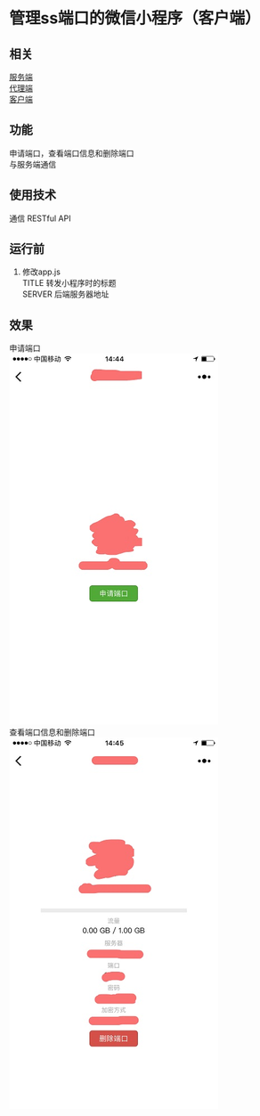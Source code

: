 # 管理ss端口的微信小程序（客户端）  
## 相关  
[服务端](https://github.com/hpq86zllw/ss-port-server)  
[代理端](https://github.com/hpq86zllw/ss-port-agent)  
[客户端](https://github.com/hpq86zllw/ss-port-client)  
## 功能  
申请端口，查看端口信息和删除端口  
与服务端通信  
## 使用技术  
通信 RESTful API  
## 运行前  
1. 修改app.js  
TITLE 转发小程序时的标题  
SERVER 后端服务器地址  
## 效果  
申请端口  
![](https://raw.githubusercontent.com/hpq86zllw/asset-repository/master/img/apply.jpg)  
查看端口信息和删除端口  
![](https://raw.githubusercontent.com/hpq86zllw/asset-repository/master/img/delete.jpg)  
